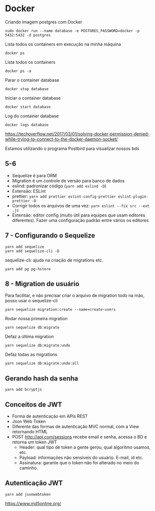 # Docker

Criando imagem postgres com Docker
```
sudo docker run --name database -e POSTGRES_PASSWORD=docker -p 5432:5432 -d postgres
```

Lista todos os containers em execução na minha máquina
```
docker ps
```

Lista todos os containers
```
docker ps -a
```

Parar o container database
```
docker stop database
```

Iniciar o container database
```
docker start database
```

Log do container database
```
docker logs database
```

https://techoverflow.net/2017/03/01/solving-docker-permission-denied-while-trying-to-connect-to-the-docker-daemon-socket/

Estamos utilizando o programa Postbird para visualizar nossos bds

## 5-6
- Sequelize é para ORM
- Migration é um controle de versão para banco de dados
- eslind: padronizar código (```yarn add eslind -D```)
- Extensão: ESLint
- prettier: ```yarn add prettier eslint-config-prettier eslint-plugin-prettier -D```
- Corrigir todos os arquivos de uma vez: ```yarn eslint --fix src --ext .js```
- Extensão: editor config (muito útil para equipes que usam editores diferentes). Fazer uma configuração padrão entre vários os editores

## 7 - Configurando o Sequelize
```
yarn add sequelize
yarn add sequelize-cli -D
```

sequelize-cli: ajuda na criação de migrations etc.

```
yarn add pg pg-hstore
```

## 8 - Migration de usuário
Para facilitar, e não precisar criar o arquivo de migration todo na mão, posso usar o sequelize-cli
```
yarn sequelize migration:create --name=create-users
```

Rodar nossa primeira migration
```
yarn sequelize db:migrate
```

Defaz a última migration
```
yarn sequelize db:migrate:undo
```

Defaz todas as migrations
```
yarn sequelize db:migrate:undo:all
```

## Gerando hash da senha
```
yarn add bcryptjs
```

## Conceitos de JWT
- Forma de autenticação em APIs REST
- Json Web Token
- Diferente das formas de autenticação MVC normal, com a View retornando HTML
- POST http://api.com/sessions recebe email e senha, acessa o BD e retorna um token JWT
    - Header: qual tipo de token a gente gerou, qual algoritmo usamos, etc.
    - Payload: informações não sensíveis do usuário. E-mail, id etc.
    - Assinatura: garante que o token não foi alterado no meio do caminho.

## Autenticação JWT
```
yarn add jsonwebtoken
```
https://www.md5online.org/
